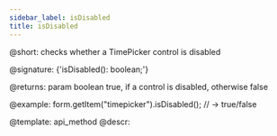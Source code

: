 ```yaml
---
sidebar_label: isDisabled
title: isDisabled
---          
```


@short: checks whether a TimePicker control is disabled

@signature: {'isDisabled(): boolean;'}

@returns:
param   boolean     true, if a control is disabled, otherwise false

@example:
form.getItem("timepicker").isDisabled(); 
// -> true/false

@template: api_method
@descr:
